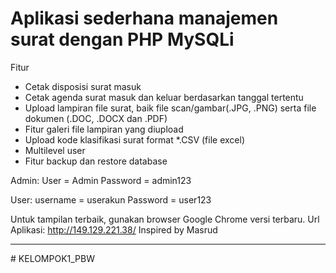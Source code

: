 # Aplikasi sederhana manajemen surat dengan PHP MySQLi

Fitur

- Cetak disposisi surat masuk
- Cetak agenda surat masuk dan keluar berdasarkan tanggal tertentu
- Upload lampiran file surat, baik file scan/gambar(.JPG, .PNG) serta file dokumen (.DOC, .DOCX dan .PDF)
- Fitur galeri file lampiran yang diupload
- Upload kode klasifikasi surat format *.CSV (file excel)
- Multilevel user
- Fitur backup dan restore database

Admin:
User = Admin
Password = admin123

User:
username = userakun
Password = user123

Untuk tampilan terbaik, gunakan browser Google Chrome versi terbaru.
Url Aplikasi: http://149.129.221.38/
Inspired by Masrud

---
#   K E L O M P O K 1 _ P B W  
 